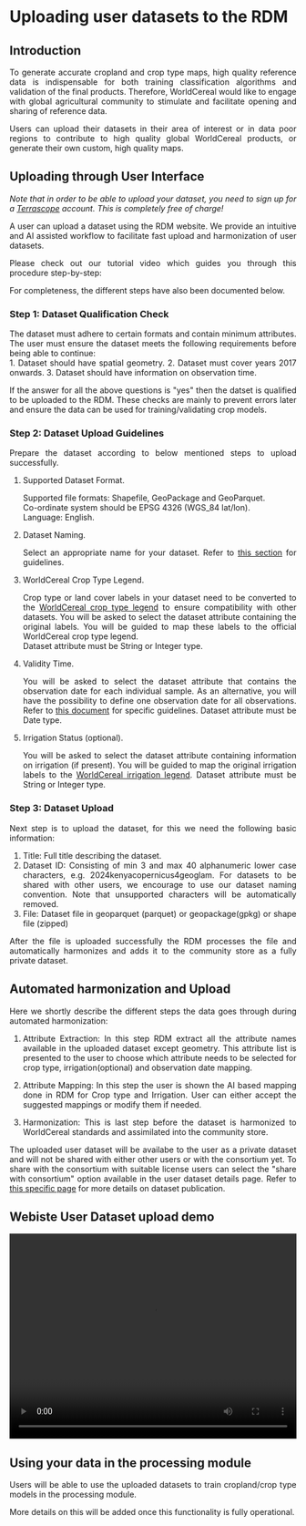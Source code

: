 # Uploading user datasets to the RDM

## Introduction

<div style="text-align: justify">
To generate accurate cropland and crop type maps, high quality reference data is indispensable for both training classification algorithms and validation of the final products. Therefore, WorldCereal would like to engage with global agricultural community to stimulate and facilitate opening and sharing of reference data.  

Users can upload their datasets in their area of interest or in data poor regions to contribute to high quality global WorldCereal products, or generate their own custom, high quality maps.  
</div> 

## Uploading through User Interface

<div style="text-align: justify">

*Note that in order to be able to upload your dataset, you need to sign up for a [Terrascope](https://terrascope.be/en) account. This is completely free of charge!*<br>

A user can upload a dataset using the RDM website. We provide an intuitive and AI assisted workflow to facilitate fast upload and harmonization of user datasets.

Please check out our tutorial video which guides you through this procedure step-by-step:


For completeness, the different steps have also been documented below.
</div> 

### Step 1: Dataset Qualification Check

<div style="text-align: justify">
The dataset must adhere to certain formats and contain minimum attributes. The user must ensure the dataset meets the following requirements before being able to continue:<br>
1. Dataset should have spatial geometry.  
2. Dataset must cover years 2017 onwards.  
3. Dataset should have information on observation time.

If the answer for all the above questions is "yes" then the datset is qualified to be uploaded to the RDM. These checks are mainly to prevent errors later and ensure the data can be used for training/validating crop models.  
</div> 

### Step 2: Dataset Upload Guidelines

<div style="text-align: justify">
Prepare the dataset according to below mentioned steps to upload successfully.  

1. Supported Dataset Format.  
  
    Supported file formats: Shapefile, GeoPackage and GeoParquet.  
    Co-ordinate system should be EPSG 4326 (WGS_84 lat/lon).  
    Language: English.  

2. Dataset Naming.  

    Select an appropriate name for your dataset. Refer to [this section](./refdata.md#dataset-naming-convention) for guidelines.  

3. WorldCereal Crop Type Legend.  

    Crop type or land cover labels in your dataset need to be converted to the [WorldCereal crop type legend](./refdata.md#hierarchical-land-covercrop-type-legend) to ensure compatibility with other datasets. You will be asked to select the dataset attribute containing the original labels. You will be guided to map these labels to the official WorldCereal crop type legend.    
    Dataset attribute must be String or Integer type.  

4. Validity Time.  
 
    You will be asked to select the dataset attribute that contains the observation date for each individual sample. As an alternative, you will have the possibility to define one observation date for all observations. Refer to [this document](https://ewoc-rdm-ui.iiasa.ac.at/details/WorldCereal_DerivingValidityTime_v1_1.pdf) for specific guidelines.
    Dataset attribute must be Date type.  

5. Irrigation Status (optional).  

    You will be asked to select the dataset attribute containing information on irrigation (if present). You will be guided to map the original irrigation labels to the [WorldCereal irrigation legend](./refdata.md#irrigation-status-legend).
    Dataset attribute must be String or Integer type.
</div> 

### Step 3: Dataset Upload

<div style="text-align: justify">

 Next step is to upload the dataset, for this we need the following basic information:

 1. Title: Full title describing the dataset.
 2. Dataset ID: Consisting of min 3 and max 40 alphanumeric lower case characters, e.g. 2024kenyacopernicus4geoglam. For datasets to be shared with other users, we encourage to use our dataset naming convention. Note that unsupported characters will be automatically removed.
 3. File: Dataset file in geoparquet (parquet) or geopackage(gpkg) or shape file (zipped)  

After the file is uploaded successfully the RDM processes the file and automatically harmonizes and adds it to the community store as a fully private dataset.
</div> 

## Automated harmonization and Upload

<div style="text-align: justify">
Here we shortly describe the different steps the data goes through during automated harmonization:

1. Attribute Extraction: In this step RDM extract all the attribute names available in the uploaded dataset except geometry. This attribute list is presented to the user to choose which attribute needs to be selected for crop type, irrigation(optional) and observation date mapping.  

2. Attribute Mapping: In this step the user is shown the AI based mapping done in RDM for Crop type and Irrigation. User can either accept the suggested mappings or modify them if needed. 

3. Harmonization: This is last step before the dataset is harmonized to WorldCereal standards and assimilated into the community store.  

The uploaded user dataset will be availabe to the user as a private dataset and will not be shared with either other users or with the consortium yet. To share with the consortium with suitable license users can select the "share with consortium" option available in the user dataset details page. Refer to [this specific page](./publish.md) for more details on dataset publication. 
</div>

## Webiste User Dataset upload demo

<video controls width="100%" height="360">
  <source src="[[path/to/your/videofile.mp4](https://ewocstorage.blob.core.windows.net/data/ewoc_userdatasetUpload.mp4)](https://ewocstorage.blob.core.windows.net/data/ewoc_userdatasetUpload.mp4)" type="video/mp4">
  Your browser does not support the video element.
</video>


## Using your data in the processing module  

<div style="text-align: justify">
Users will be able to use the uploaded datasets to train cropland/crop type models in the processing module.

More details on this will be added once this functionality is fully operational.
</div> 
